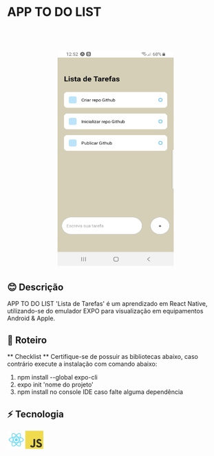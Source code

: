 # APP TO DO LIST
<h1 align="center">
  <br>
  <img src="./demo/todolist.jpg" alt="Kelsen Lima" height="500" width="270">
</h1>

## :blush: **Descrição**

APP TO DO LIST 'Lista de Tarefas' é um aprendizado em React Native, utilizando-se do emulador EXPO para visualização em equipamentos Android & Apple.

## :dizzy: **Roteiro**

** Checklist **
Certifique-se de possuir as bibliotecas abaixo, caso contrário execute a instalação com comando abaixo:

1.	npm install --global expo-cli
2.	expo init 'nome do projeto'
3.	npm install no console IDE caso falte alguma dependência

## :zap: **Tecnologia**

<img align="left" alt="React Native" width="42px" src="https://raw.githubusercontent.com/github/explore/80688e429a7d4ef2fca1e82350fe8e3517d3494d/topics/react-native/react-native.png" />
<img align="left" alt="JavaScript" width="42px" src="https://raw.githubusercontent.com/github/explore/80688e429a7d4ef2fca1e82350fe8e3517d3494d/topics/javascript/javascript.png" />

<br>
<br>
